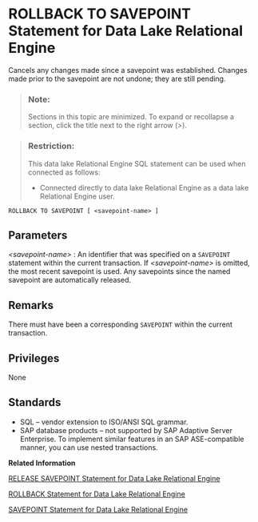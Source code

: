<!-- loioa6242a7684f210158944f38f0146ea62 -->

# ROLLBACK TO SAVEPOINT Statement for Data Lake Relational Engine

Cancels any changes made since a savepoint was established. Changes made prior to the savepoint are not undone; they are still pending.



> ### Note:  
> Sections in this topic are minimized. To expand or recollapse a section, click the title next to the right arrow \(*\>*\).



> ### Restriction:  
> This data lake Relational Engine SQL statement can be used when connected as follows:
> 
> -   Connected directly to data lake Relational Engine as a data lake Relational Engine user.



```
ROLLBACK TO SAVEPOINT [ <savepoint-name> ]
```



<a name="loioa6242a7684f210158944f38f0146ea62__IQ_Parameters"/>

## Parameters

 *<savepoint-name\>*
 :   An identifier that was specified on a `SAVEPOINT` statement within the current transaction. If *<savepoint-name\>* is omitted, the most recent savepoint is used. Any savepoints since the named savepoint are automatically released.

 

<a name="loioa6242a7684f210158944f38f0146ea62__section_hp2_y2x_ccb"/>

## Remarks

There must have been a corresponding `SAVEPOINT` within the current transaction.



<a name="loioa6242a7684f210158944f38f0146ea62__IQ_Permissions"/>

## Privileges

None



<a name="loioa6242a7684f210158944f38f0146ea62__IQ_Standards"/>

## Standards

-   SQL – vendor extension to ISO/ANSI SQL grammar.
-   SAP database products – not supported by SAP Adaptive Server Enterprise. To implement similar features in an SAP ASE-compatible manner, you can use nested transactions.

**Related Information**  


[RELEASE SAVEPOINT Statement for Data Lake Relational Engine](release-savepoint-statement-for-data-lake-relational-engine-a622de8.md "Releases a savepoint within the current transaction.")

[ROLLBACK Statement for Data Lake Relational Engine](rollback-statement-for-data-lake-relational-engine-a623fa5.md "Undoes any changes made since the last COMMIT or ROLLBACK.")

[SAVEPOINT Statement for Data Lake Relational Engine](savepoint-statement-for-data-lake-relational-engine-a624878.md "Establishes a savepoint within the current transaction.")

